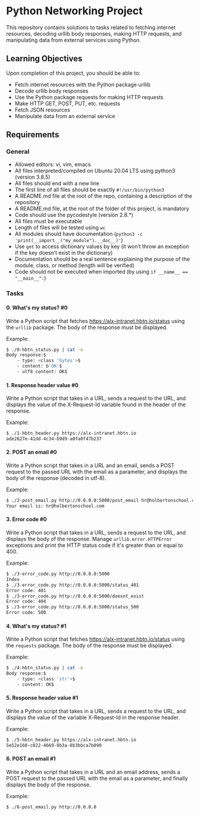 # Python Networking Project

This repository contains solutions to tasks related to fetching internet resources, decoding urllib body responses, making HTTP requests, 
and manipulating data from external services using Python.

## Learning Objectives

Upon completion of this project, you should be able to:

- Fetch internet resources with the Python package urllib
- Decode urllib body responses
- Use the Python package requests for making HTTP requests
- Make HTTP GET, POST, PUT, etc. requests
- Fetch JSON resources
- Manipulate data from an external service

## Requirements

### General

- Allowed editors: vi, vim, emacs
- All files interpreted/compiled on Ubuntu 20.04 LTS using python3 (version 3.8.5)
- All files should end with a new line
- The first line of all files should be exactly `#!/usr/bin/python3`
- A README.md file at the root of the repo, containing a description of the repository
- A README.md file, at the root of the folder of this project, is mandatory
- Code should use the pycodestyle (version 2.8.*)
- All files must be executable
- Length of files will be tested using `wc`
- All modules should have documentation (`python3 -c 'print(__import__("my_module").__doc__)'`)
- Use `get` to access dictionary values by key (it won’t throw an exception if the key doesn’t exist in the dictionary)
- Documentation should be a real sentence explaining the purpose of the module, class, or method (length will be verified)
- Code should not be executed when imported (by using `if __name__ == "__main__":`)

### Tasks

#### 0. What's my status? #0

Write a Python script that fetches https://alx-intranet.hbtn.io/status using the `urllib` package. The body of the response must be displayed.

Example:

```bash
$ ./0-hbtn_status.py | cat -e
Body response:$
    - type: <class 'bytes'>$
    - content: b'OK'$
    - utf8 content: OK$
```

#### 1. Response header value #0

Write a Python script that takes in a URL, sends a request to the URL, and displays the value of the X-Request-Id variable found in the header 
of the response.

Example:

```bash
$ ./1-hbtn_header.py https://alx-intranet.hbtn.io
ade2627e-41dd-4c34-b9d9-a0fa0f47b237
```

#### 2. POST an email #0

Write a Python script that takes in a URL and an email, sends a POST request to the passed URL with the email as a parameter, 
and displays the body of the response (decoded in utf-8).

Example:

```bash
$ ./2-post_email.py http://0.0.0.0:5000/post_email hr@holbertonschool.com
Your email is: hr@holbertonschool.com
```

#### 3. Error code #0

Write a Python script that takes in a URL, sends a request to the URL, and displays the body of the response. Manage `urllib.error.HTTPError` 
exceptions and print the HTTP status code if it's greater than or equal to 400.

Example:

```bash
$ ./3-error_code.py http://0.0.0.0:5000
Index
$ ./3-error_code.py http://0.0.0.0:5000/status_401
Error code: 401
$ ./3-error_code.py http://0.0.0.0:5000/doesnt_exist
Error code: 404
$ ./3-error_code.py http://0.0.0.0:5000/status_500
Error code: 500
```

#### 4. What's my status? #1

Write a Python script that fetches https://alx-intranet.hbtn.io/status using the `requests` package. The body of the response must be displayed.

Example:

```bash
$ ./4-hbtn_status.py | cat -e
Body response:$
    - type: <class 'str'>$
    - content: OK$
```

#### 5. Response header value #1

Write a Python script that takes in a URL, sends a request to the URL, and displays the value of the variable X-Request-Id in the response header.

Example:

```bash
$ ./5-hbtn_header.py https://alx-intranet.hbtn.io
5e52e160-c822-4669-8b3a-8b3bbca7b090
```

#### 6. POST an email #1

Write a Python script that takes in a URL and an email address, sends a POST request to the passed URL with the email as a parameter, 
and finally displays the body of the response.

Example:

```bash
$ ./6-post_email.py http://0.0.0.0
